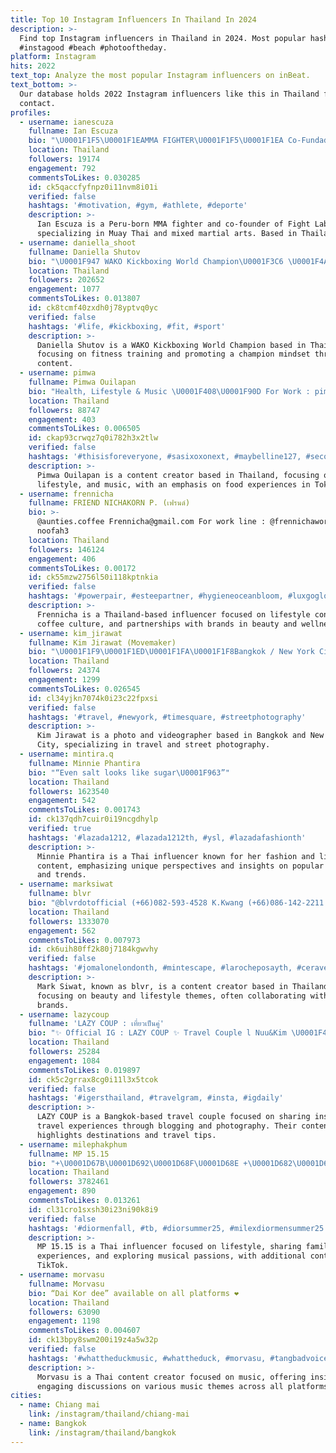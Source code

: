 ```yaml
---
title: Top 10 Instagram Influencers In Thailand In 2024
description: >-
  Find top Instagram influencers in Thailand in 2024. Most popular hashtags:
  #instagood #beach #photooftheday.
platform: Instagram
hits: 2022
text_top: Analyze the most popular Instagram influencers on inBeat.
text_bottom: >-
  Our database holds 2022 Instagram influencers like this in Thailand for you to
  contact.
profiles:
  - username: ianescuza
    fullname: Ian Escuza
    bio: "\U0001F1F5\U0001F1EAMMA FIGHTER\U0001F1F5\U0001F1EA Co-Fundador @fightlab_peru @core365peru Muay Thai 35-5-0 (amateur&pro) MMA 2-0-0 @iridiumsportsagency Team: @taleinmobiliaria"
    location: Thailand
    followers: 19174
    engagement: 792
    commentsToLikes: 0.030285
    id: ck5qaccfyfnpz0i11nvm8i01i
    verified: false
    hashtags: '#motivation, #gym, #athlete, #deporte'
    description: >-
      Ian Escuza is a Peru-born MMA fighter and co-founder of Fight Lab Peru,
      specializing in Muay Thai and mixed martial arts. Based in Thailand.
  - username: daniella_shoot
    fullname: Daniella Shutov
    bio: "\U0001F947 WAKO Kickboxing World Champion\U0001F3C6 \U0001F4AA Train like a Champion, feel like a Champion"
    location: Thailand
    followers: 202652
    engagement: 1077
    commentsToLikes: 0.013807
    id: ck8tcmf40zxdh0j78yptvq0yc
    verified: false
    hashtags: '#life, #kickboxing, #fit, #sport'
    description: >-
      Daniella Shutov is a WAKO Kickboxing World Champion based in Thailand,
      focusing on fitness training and promoting a champion mindset through her
      content.
  - username: pimwa
    fullname: Pimwa Ouilapan
    bio: "Health, Lifestyle & Music \U0001F408\U0001F90D For Work : pimwa.o@gmail.com K. Korn 0922540208 \U0001F3AC✨ตะลุยร้านเนื้อตัวท็อปโตเกียว 2024 \U0001F969✨"
    location: Thailand
    followers: 88747
    engagement: 403
    commentsToLikes: 0.006505
    id: ckap93crwqz7q0i782h3x2tlw
    verified: false
    hashtags: '#thisisforeveryone, #sasixoxonext, #maybelline127, #secondschallenge'
    description: >-
      Pimwa Ouilapan is a content creator based in Thailand, focusing on health,
      lifestyle, and music, with an emphasis on food experiences in Tokyo.
  - username: frennicha
    fullname: FRIEND NICHAKORN P. (เฟรนด์)
    bio: >-
      @aunties.coffee Frennicha@gmail.com For work line : @frennichawork or
      noofah3
    location: Thailand
    followers: 146124
    engagement: 406
    commentsToLikes: 0.00172
    id: ck55mzw2756l50i118kptnkia
    verified: false
    hashtags: '#powerpair, #esteepartner, #hygieneoceanbloom, #luxgoglow'
    description: >-
      Frennicha is a Thailand-based influencer focused on lifestyle content,
      coffee culture, and partnerships with brands in beauty and wellness.
  - username: kim_jirawat
    fullname: Kim Jirawat (Movemaker)
    bio: "\U0001F1F9\U0001F1ED\U0001F1FA\U0001F1F8Bangkok / New York City Base \U0001F4F7 Photo,Videographer (Sony A7C) \U0001F4DAIntania97/Civil CU/Stevens \U0001F4CDFacebook,Youtube : Movemaker Tiktok : @kim_jirawat"
    location: Thailand
    followers: 24374
    engagement: 1299
    commentsToLikes: 0.026545
    id: cl34yjkn7074k0i23c22fpxsi
    verified: false
    hashtags: '#travel, #newyork, #timesquare, #streetphotography'
    description: >-
      Kim Jirawat is a photo and videographer based in Bangkok and New York
      City, specializing in travel and street photography.
  - username: mintira.q
    fullname: Minnie Phantira
    bio: "“Even salt looks like sugar\U0001F963”"
    location: Thailand
    followers: 1623540
    engagement: 542
    commentsToLikes: 0.001743
    id: ck137qdh7cuir0i19ncgdhylp
    verified: true
    hashtags: '#lazada1212, #lazada1212th, #ysl, #lazadafashionth'
    description: >-
      Minnie Phantira is a Thai influencer known for her fashion and lifestyle
      content, emphasizing unique perspectives and insights on popular brands
      and trends.
  - username: marksiwat
    fullname: blvr
    bio: "@blvrdotofficial (+66)082-593-4528 K.Kwang (+66)086-142-2211 Mom Wiphaphon.528@gmail.com \U0001F1E8\U0001F1F3 漢森娛樂 hsartist@126.com"
    location: Thailand
    followers: 1333070
    engagement: 562
    commentsToLikes: 0.007973
    id: ck6uih80ff2k80j7184kgwvhy
    verified: false
    hashtags: '#jomalonelondonth, #mintescape, #larocheposayth, #ceravethailand'
    description: >-
      Mark Siwat, known as blvr, is a content creator based in Thailand,
      focusing on beauty and lifestyle themes, often collaborating with notable
      brands.
  - username: lazycoup
    fullname: 'LAZY COUP : เที่ยวเป็นคู่'
    bio: "✨ Official IG : LAZY COUP ✨ Travel Couple l Nuu&Kim \U0001F4CD Bangkok Based l Blogger l Photographer E-mail: lazycoup@gmail.com"
    location: Thailand
    followers: 25284
    engagement: 1084
    commentsToLikes: 0.019897
    id: ck5c2grrax8cg0i11l3x5tcok
    verified: false
    hashtags: '#igersthailand, #travelgram, #insta, #igdaily'
    description: >-
      LAZY COUP is a Bangkok-based travel couple focused on sharing insightful
      travel experiences through blogging and photography. Their content
      highlights destinations and travel tips.
  - username: milephakphum
    fullname: MP 15.15
    bio: "+\U0001D67B\U0001D692\U0001D68F\U0001D68E +\U0001D682\U0001D691\U0001D68A\U0001D69B\U0001D692\U0001D697\U0001D690 +\U0001D675\U0001D68A\U0001D696\U0001D692\U0001D695\U0001D6A2 +\U0001D67C\U0001D69E\U0001D69C\U0001D692\U0001D68C\U0001D68A\U0001D695 \U0001D67F\U0001D68A\U0001D69C\U0001D69C\U0001D692\U0001D698\U0001D697 @flowwithmp Tiktok: mp15.15 TW: milephakphum ติดต่อ(งานบันเทิง) \U0001F53D artistswork@beoncloud.com \U0001F4DE0974969791"
    location: Thailand
    followers: 3782461
    engagement: 890
    commentsToLikes: 0.013261
    id: cl31cro1sxsh30i23ni90k8i9
    verified: false
    hashtags: '#diormenfall, #tb, #diorsummer25, #milexdiormensummer25'
    description: >-
      MP 15.15 is a Thai influencer focused on lifestyle, sharing family
      experiences, and exploring musical passions, with additional content on
      TikTok.
  - username: morvasu
    fullname: Morvasu
    bio: “Dai Kor dee” available on all platforms ❤️
    location: Thailand
    followers: 63090
    engagement: 1198
    commentsToLikes: 0.004607
    id: ck13bpy8swm200i19z4a5w32p
    verified: false
    hashtags: '#whattheduckmusic, #whattheduck, #morvasu, #tangbadvoice'
    description: >-
      Morvasu is a Thai content creator focused on music, offering insights and
      engaging discussions on various music themes across all platforms.
cities:
  - name: Chiang mai
    link: /instagram/thailand/chiang-mai
  - name: Bangkok
    link: /instagram/thailand/bangkok
---
```


